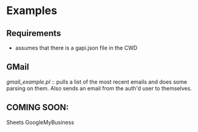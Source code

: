 # Examples

## Requirements
* assumes that there is a gapi.json file in the CWD

## GMail 
_gmail_example.pl_ :: pulls a list of the most recent emails and does some parsing on them. Also sends an email from the auth'd user to themselves.

## COMING SOON:
Sheets
GoogleMyBusiness

